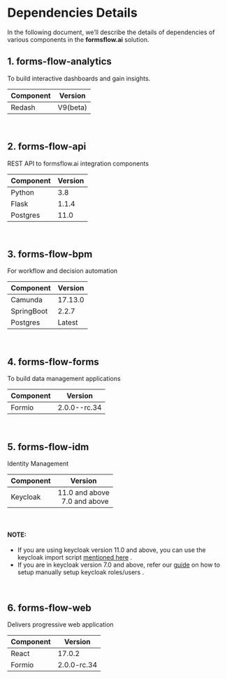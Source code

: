 # Dependencies Details
In the following document, we’ll describe the details of dependencies of various components in the **formsflow.ai** solution.

 ## 1. forms-flow-analytics
   To  build interactive dashboards and gain insights.
      
  | Component | Version|  
  | ---       | -----   |
  |  Redash   | V9(beta)|
           
<br>

## 2. forms-flow-api
   REST API to formsflow.ai integration components
        
   | Component | Version |  
   | ---       | -----   |
   |  Python   |  3.8    |
   | Flask     |  1.1.4  |
   |  Postgres |  11.0   |
     
  <br>
  
  ## 3. forms-flow-bpm 
   For workflow and decision automation<br>
      
   | Component | Version|  
   | ---       | -----  |
   |  Camunda  | 17.13.0|
   |  SpringBoot  | 2.2.7 |
   | Postgres    | Latest | 
  <br>
  
  ## 4. forms-flow-forms 
   To  build data management applications<br>
   
   | Component | Version|  
   | ---       | -----   |
   |   Formio | 2.0.0--rc.34 |
   <br>
    
  ## 5. forms-flow-idm
   Identity Management<br>
   
   | Component | Version|  
   | ---       | -----   |
   | Keycloak   | 11.0 and above <br>&nbsp; 7.0  and above   |
   <br>
   
   #### NOTE:
   * If you are using keycloak version 11.0 and above, you can use the keycloak import script  [mentioned here](https://github.com/AOT-Technologies/forms-flow-ai/blob/master/forms-flow-idm/keycloak/imports/formsflow-ai-realm.json) .
   * If you are in keycloak version 7.0 and above, refer our [guide](https://github.com/AOT-Technologies/forms-flow-ai/blob/master/forms-flow-idm/keycloak/README.md#create-realm) on how to setup manually setup keycloak roles/users  .
   <br>
      
  ## 6. forms-flow-web
   Delivers progressive web application<br>
          
   | Component | Version |
   |  --- | --- |
   | React  | 17.0.2 |
   |  Formio | 2.0.0-rc.34 |
   <br>      
 
